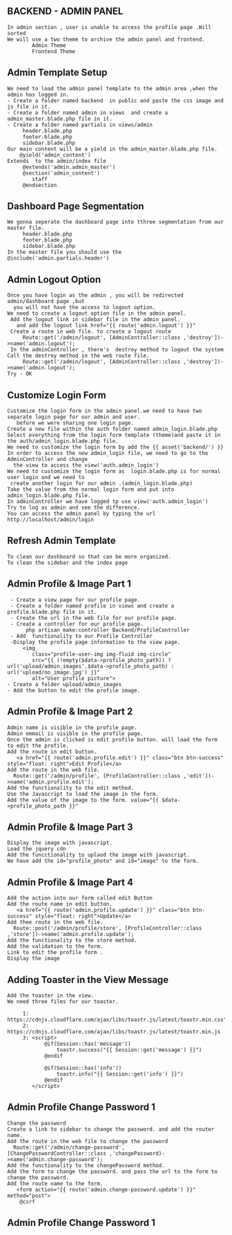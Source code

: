 ## BACKEND - ADMIN PANEL
    In admin section , user is unable to access the profile page .Will sorted
    We will use a two theme to archive the admin panel and frontend.
            Admin Theme
            Frontend Theme
## Admin Template Setup
    We need to load the admin panel template to the admin area ,when the admin has logged in.
    - Create a folder named backend  in public and paste the css image and js file in it.
    - Create a folder named admin in views  and create a admin_master.blade.php file in it.
    - Create a folder named partials in views/admin
         header.blade.php
         footer.blade.php
         sidebar.blade.php
    Our main content will be a yield in the admin_master.blade.php file.
        @yield('admin_content')
    Extends  to the admin/index file  
         @extends('admin.admin_master')
         @section('admin_content')
            staff
         @endsection

## Dashboard Page Segmentation
    We gonna seperate the dashboard page into tthree segmentation from our master file.
         header.blade.php
         footer.blade.php
         sidebar.blade.php
    In the master file you should use the @include('admin.partials.header')

## Admin Logout Option
    Once you have login as the admin , you will be redirected admin/dashboard page ,but 
      you will not have the access to logout option.
    We need to create a logout option file in the admin panel.
     Add the logout link in sidebar file in the admin panel.
       and add the logout link href="{{ route('admin.logout') }}"
     Create a route in web file. to create a logout route
         Route::get('/admin/logout', [AdminController::class ,'destroy'])->name('admin.logout');
     In the adminController , there's  destroy method to logout the system
    Call the destroy method in the web route file.
         Route::get('/admin/logout', [AdminController::class ,'destroy'])->name('admin.logout');
    Try - OK

## Customize Login Form
    Customize the login form in the admin panel.we need to have two separate login page for our admin and user.
       before we were sharing one login page.
    Create a new file within the auth folder named admin_login.blade.php
    Select everything from the login form template (theme)and paste it in the auth/admin_login.blade.php file.
    We need to customize the login form by add the {{ asset('backend/') }}
    In order to access the new admin_login file, we need to go to the AdminController and change 
      the view to access the view('auth.admin_login')
    We need to customize the login form as  login.blade.php is for normal user login and we need to 
     create another login for our admin .(admin_login.blade.php)
    Take the value from the normal login form and put into  admin_login.blade.php file.
    In adminController we have logged tp use view('auth.admin_login')
    Try to log as admin and see the difference.
    You can access the admin panel by typing the url http://localhost/admin/login

## Refresh Admin Template
    To clean our dashboard so that can be more organized.
    To clean the sidebar and the index page

## Admin Profile & Image Part 1
     - Create a view page for our profile page.
     - Create a folder named profile in views and create a profile.blade.php file in it.
     - Create the url in the web file for our profile page.
     - Create a controller for our profile page.    
          php artisan make:controller Backend/ProfileController
     - Add  functionality to our Profile Controller
     -Display the profile page information to the view page.
         <img
            class="profile-user-img img-fluid img-circle"
            src="{{ (!empty($data->profile_photo_path)) ? url('upload/admin_images'.$data->profile_photo_path) : url('upload/no_image.jpg') }}" 
            alt="User profile picture">
    - Create a folder upload/admin_images
    - Add the button to edit the profile image.

## Admin Profile & Image Part 2
    Admin name is visible in the profile page.
    Admin emmail is visible in the profile page.
    Once the admin is clicked is edit profile button. will load the form to edit the profile.
    Add the route in edit button.
       <a href="{{ route('admin.profile.edit') }}" class="btn btn-success" style="float: right">Edit Profile</a>
    Add the route in the web file.
      Route::get('/admin/profile', [ProfileController::class ,'edit'])->name('admin.profile.edit');
    Add the functionality to the edit method.
    Use the Javascript to load the image in the form.
    Add the value of the image to the form. value="{{ $data->profile_photo_path }}"

## Admin Profile & Image Part 3
    Display the image with javascript.
    Load the jquery cdn
    Add the funcctionality to uplaod the image with javascript.
    We have add the id="profile_photo" and id="image" to the form.

## Admin Profile & Image Part 4
    Add the action into our form called edit Button
    Add the route name in edit button.
       <a href="{{ route('admin.profile.update') }}" class="btn btn-success" style="float: right">Update</a>
    Add thee route in the web file.
      Route::post('/admin/profile/store', [ProfileController::class ,'store'])->name('admin.profile.update');
    Add the functionality to the store method.
    Add the validation to the form.
    Link to edit the profile form . 
    Display the image

## Adding Toaster in the View Message
    Add the toaster in the view.
    We need three files for our toaster.
      
         1:  https://cdnjs.cloudflare.com/ajax/libs/toastr.js/latest/toastr.min.css"
         2:  https://cdnjs.cloudflare.com/ajax/libs/toastr.js/latest/toastr.min.js
         3: <script>
                @if(Session::has('message'))
                    toastr.success("{{ Session::get('message') }}")
                @endif
            
                @if(Session::has('info'))
                    toastr.info("{{ Session::get('info') }}")
                @endif
            </script>

## Admin Profile Change Password 1 
    Change the password
    Create a link to sidebar to change the password. and add the router name.
    Add the route in the web file to change the password
      Route::get('/admin/change-password', [ChangePasswordController::class ,'changePassword)->name('admin.change-password');
    Add the functionality to the changePassword method.
    Add the form to change the password. and pass the url to the form to change the password.
    Add the route name to the form.
       <form action="{{ route('admin.change-password.update') }}" method="post">
        @csrf
   
## Admin Profile Change Password 1 
